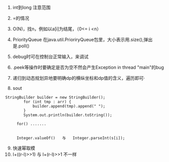 1. int到long  注意范围 

2. =的情况

3. O(N)，找n，例如以a[i]为结尾，（0<= i <n）

4. PriorityQueue<E> 在java.util.PrioriryQueue包里，大小表示用.size(),弹出是.poll()

5. debug时可在控制台正常输入，来调试

6. .peek等操作时要确定是否为空不然会产生Exception in thread "main"的bug

7. 递归到动态规划异地要明确dp的横纵坐标和dp值的含义，遍历即可·

8. sout
```jav
StringBuilder builder = new StringBuilder();
        for (int tmp : arr) {
            builder.append(tmp).append(" ");
        }
        System.out.println(builder.toString());
        
     for() .......
     
     
     Integer.valueOf()   与   Integer.parseInt(s[i]);
```

9. 快速幂取模
10. l+((r-l)>>1) 与 l+(r-l)>>1 不一样

